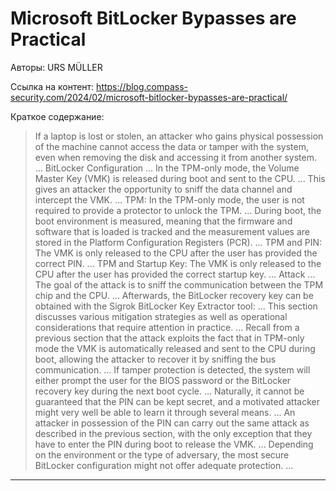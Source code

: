 # Microsoft BitLocker Bypasses are Practical

Авторы: 
URS MÜLLER

Ссылка на контент: 
https://blog.compass-security.com/2024/02/microsoft-bitlocker-bypasses-are-practical/

Краткое содержание: 

<blockquote>
If a laptop is lost or stolen, an attacker who gains physical possession of the machine cannot access the data or tamper with the system, even when removing the disk and accessing it from another system.     ...      BitLocker Configuration     ...      In the TPM-only mode, the Volume Master Key (VMK) is released during boot and sent to the CPU.     ...      This gives an attacker the opportunity to sniff the data channel and intercept the VMK.     ...      TPM: In the TPM-only mode, the user is not required to provide a protector to unlock the TPM.     ...      During boot, the boot environment is measured, meaning that the firmware and software that is loaded is tracked and the measurement values are stored in the Platform Configuration Registers (PCR).     ...      TPM and PIN: The VMK is only released to the CPU after the user has provided the correct PIN.     ...      TPM and Startup Key: The VMK is only released to the CPU after the user has provided the correct startup key.     ...      Attack     ...      The goal of the attack is to sniff the communication between the TPM chip and the CPU.     ...      Afterwards, the BitLocker recovery key can be obtained with the Sigrok BitLocker Key Extractor tool:     ...      This section discusses various mitigation strategies as well as operational considerations that require attention in practice.     ...      Recall from a previous section that the attack exploits the fact that in TPM-only mode the VMK is automatically released and sent to the CPU during boot, allowing the attacker to recover it by sniffing the bus communication.     ...      If tamper protection is detected, the system will either prompt the user for the BIOS password or the BitLocker recovery key during the next boot cycle.     ...      Naturally, it cannot be guaranteed that the PIN can be kept secret, and a motivated attacker might very well be able to learn it through several means.     ...      An attacker in possession of the PIN can carry out the same attack as described in the previous section, with the only exception that they have to enter the PIN during boot to release the VMK.     ...      Depending on the environment or the type of adversary, the most secure BitLocker configuration might not offer adequate protection.     ...     
</blockquote>

---

